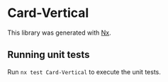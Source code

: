 # Card-Vertical

This library was generated with [Nx](https://nx.dev).

## Running unit tests

Run `nx test Card-Vertical` to execute the unit tests.
